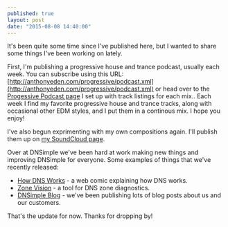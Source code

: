 ```yaml
---
published: true
layout: post
date: "2015-08-08 14:40:00"
---
```


It's been quite some time since I've published here, but I wanted to share some things I've been working on lately.

First, I'm publishing a progressive house and trance podcast, usually each week. You can subscribe using this URL: [http://anthonyeden.com/progressive/podcast.xml](http://anthonyeden.com/progressive/podcast.xml) or head over to the [Progessive Podcast page](/progressive/) I set up with track listings for each mix.. Each week I find my favorite progressive house and trance tracks, along with occasional other EDM styles, and I put them in a continous mix. I hope you enjoy!

I've also begun exprimenting with my own compositions again. I'll publish them up on [my SoundCloud page](https://soundcloud.com/theministerprime).

Over at DNSimple we've been hard at work making new things and improving DNSimple for everyone. Some examples of things that we've recently released:

* [How DNS Works](http://howdns.works) - a web comic explaining how DNS works.
* [Zone Vision](http://zone.vision) - a tool for DNS zone diagnostics.
* [DNSimple Blog](http://blog.dnsimple.com) - we've been publishing lots of blog posts about us and our customers.

That's the update for now. Thanks for dropping by!
